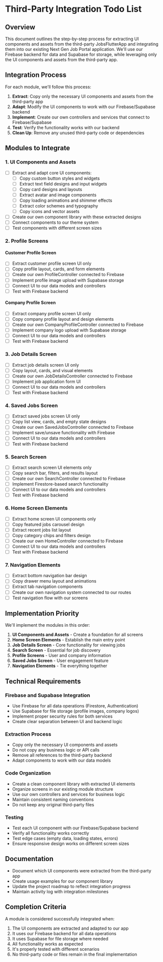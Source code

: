 # Third-Party Integration Todo List

## Overview
This document outlines the step-by-step process for extracting UI components and assets from the third-party JobsFlutterApp and integrating them into our existing Next Gen Job Portal application. We'll use our Firebase backend for data and Supabase for storage, while leveraging only the UI components and assets from the third-party app.

## Integration Process

For each module, we'll follow this process:
1. **Extract**: Copy only the necessary UI components and assets from the third-party app
2. **Adapt**: Modify the UI components to work with our Firebase/Supabase backend
3. **Implement**: Create our own controllers and services that connect to Firebase/Supabase
4. **Test**: Verify the functionality works with our backend
5. **Clean Up**: Remove any unused third-party code or dependencies

## Modules to Integrate

### 1. UI Components and Assets

- [ ] Extract and adapt core UI components:
  - [ ] Copy custom button styles and widgets
  - [ ] Extract text field designs and input widgets
  - [ ] Copy card designs and layouts
  - [ ] Extract avatar and image components
  - [ ] Copy loading animations and shimmer effects
  - [ ] Extract color schemes and typography
  - [ ] Copy icons and vector assets
- [ ] Create our own component library with these extracted designs
- [ ] Connect components to our theme system
- [ ] Test components with different screen sizes

### 2. Profile Screens

#### Customer Profile Screen
- [ ] Extract customer profile screen UI only
- [ ] Copy profile layout, cards, and form elements
- [ ] Create our own ProfileController connected to Firebase
- [ ] Implement profile image upload with Supabase storage
- [ ] Connect UI to our data models and controllers
- [ ] Test with Firebase backend

#### Company Profile Screen
- [ ] Extract company profile screen UI only
- [ ] Copy company profile layout and design elements
- [ ] Create our own CompanyProfileController connected to Firebase
- [ ] Implement company logo upload with Supabase storage
- [ ] Connect UI to our data models and controllers
- [ ] Test with Firebase backend

### 3. Job Details Screen

- [ ] Extract job details screen UI only
- [ ] Copy layout, cards, and visual elements
- [ ] Create our own JobDetailsController connected to Firebase
- [ ] Implement job application form UI
- [ ] Connect UI to our data models and controllers
- [ ] Test with Firebase backend

### 4. Saved Jobs Screen

- [ ] Extract saved jobs screen UI only
- [ ] Copy list view, cards, and empty state designs
- [ ] Create our own SavedJobsController connected to Firebase
- [ ] Implement save/unsave functionality with Firebase
- [ ] Connect UI to our data models and controllers
- [ ] Test with Firebase backend

### 5. Search Screen

- [ ] Extract search screen UI elements only
- [ ] Copy search bar, filters, and results layout
- [ ] Create our own SearchController connected to Firebase
- [ ] Implement Firestore-based search functionality
- [ ] Connect UI to our data models and controllers
- [ ] Test with Firebase backend

### 6. Home Screen Elements

- [ ] Extract home screen UI components only
- [ ] Copy featured jobs carousel design
- [ ] Extract recent jobs list layout
- [ ] Copy category chips and filters design
- [ ] Create our own HomeController connected to Firebase
- [ ] Connect UI to our data models and controllers
- [ ] Test with Firebase backend

### 7. Navigation Elements

- [ ] Extract bottom navigation bar design
- [ ] Copy drawer menu layout and animations
- [ ] Extract tab navigation components
- [ ] Create our own navigation system connected to our routes
- [ ] Test navigation flow with our screens

## Implementation Priority

We'll implement the modules in this order:

1. **UI Components and Assets** - Create a foundation for all screens
2. **Home Screen Elements** - Establish the main entry point
3. **Job Details Screen** - Core functionality for viewing jobs
4. **Search Screen** - Essential for job discovery
5. **Profile Screens** - User and company information
6. **Saved Jobs Screen** - User engagement feature
7. **Navigation Elements** - Tie everything together

## Technical Requirements

### Firebase and Supabase Integration
- Use Firebase for all data operations (Firestore, Authentication)
- Use Supabase for file storage (profile images, company logos)
- Implement proper security rules for both services
- Create clear separation between UI and backend logic

### Extraction Process
- Copy only the necessary UI components and assets
- Do not copy any business logic or API calls
- Remove all references to the third-party backend
- Adapt components to work with our data models

### Code Organization
- Create a clean component library with extracted UI elements
- Organize screens in our existing module structure
- Use our own controllers and services for business logic
- Maintain consistent naming conventions
- Do not keep any original third-party files

### Testing
- Test each UI component with our Firebase/Supabase backend
- Verify all functionality works correctly
- Test edge cases (empty data, loading states, errors)
- Ensure responsive design works on different screen sizes

## Documentation
- Document which UI components were extracted from the third-party app
- Create usage examples for our component library
- Update the project roadmap to reflect integration progress
- Maintain activity log with integration milestones

## Completion Criteria
A module is considered successfully integrated when:
1. The UI components are extracted and adapted to our app
2. It uses our Firebase backend for all data operations
3. It uses Supabase for file storage where needed
4. All functionality works as expected
5. It's properly tested with different scenarios
6. No third-party code or files remain in the final implementation
